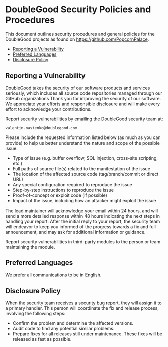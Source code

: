 # DoubleGood Security Policies and Procedures

This document outlines security procedures and general policies for the
DoubleGood projects as found on https://github.com/PopcornPalace.

  * [Reporting a Vulnerability](#reporting-a-vulnerability)
  * [Preferred Languages](#preferred-languages)
  * [Disclosure Policy](#disclosure-policy)

## Reporting a Vulnerability 

DoubleGood takes the security of our software products and services seriously, which includes 
all source code repositories managed through our GitHub organizations Thank you for improving 
the security of our software. 
We appreciate your efforts and responsible disclosure and will
make every effort to acknowledge your contributions.

Report security vulnerabilities by emailing the DoubleGood security team at:
    
    valentin.nastenko@doublegood.com

Please include the requested information listed below (as much as you can provide) to help us better understand the nature and scope of the possible issue:

  * Type of issue (e.g. buffer overflow, SQL injection, cross-site scripting, etc.)
  * Full paths of source file(s) related to the manifestation of the issue
  * The location of the affected source code (tag/branch/commit or direct URL)
  * Any special configuration required to reproduce the issue
  * Step-by-step instructions to reproduce the issue
  * Proof-of-concept or exploit code (if possible)
  * Impact of the issue, including how an attacker might exploit the issue

The lead maintainer will acknowledge your email within 24 hours, and will
send a more detailed response within 48 hours indicating the next steps in 
handling your report. After the initial reply to your report, the security
team will endeavor to keep you informed of the progress towards a fix and
full announcement, and may ask for additional information or guidance.

Report security vulnerabilities in third-party modules to the person or 
team maintaining the module.

## Preferred Languages

We prefer all communications to be in English.

## Disclosure Policy

When the security team receives a security bug report, they will assign it
to a primary handler. This person will coordinate the fix and release
process, involving the following steps:

  * Confirm the problem and determine the affected versions.
  * Audit code to find any potential similar problems.
  * Prepare fixes for all releases still under maintenance. These fixes
    will be released as fast as possible.